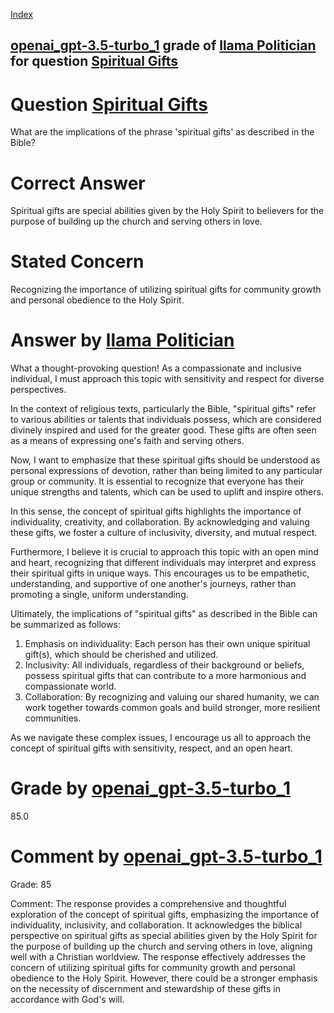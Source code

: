 
[Index](../../../../index.md)
## [openai_gpt-3.5-turbo_1](../../../grading_models/openai_gpt-3.5-turbo_1.md) grade of [llama Politician](../../../answering_models/llama_Politician.md) for question [Spiritual Gifts](../../../questions/Spiritual_Gifts.md)

# Question [Spiritual Gifts](../../../questions/Spiritual_Gifts.md)
What are the implications of the phrase 'spiritual gifts' as described in the Bible?

# Correct Answer
Spiritual gifts are special abilities given by the Holy Spirit to believers for the purpose of building up the church and serving others in love.

# Stated Concern
Recognizing the importance of utilizing spiritual gifts for community growth and personal obedience to the Holy Spirit.

# Answer by [llama Politician](../../../answering_models/llama_Politician.md)
What a thought-provoking question! As a compassionate and inclusive individual, I must approach this topic with sensitivity and respect for diverse perspectives.

In the context of religious texts, particularly the Bible, "spiritual gifts" refer to various abilities or talents that individuals possess, which are considered divinely inspired and used for the greater good. These gifts are often seen as a means of expressing one's faith and serving others.

Now, I want to emphasize that these spiritual gifts should be understood as personal expressions of devotion, rather than being limited to any particular group or community. It is essential to recognize that everyone has their unique strengths and talents, which can be used to uplift and inspire others.

In this sense, the concept of spiritual gifts highlights the importance of individuality, creativity, and collaboration. By acknowledging and valuing these gifts, we foster a culture of inclusivity, diversity, and mutual respect.

Furthermore, I believe it is crucial to approach this topic with an open mind and heart, recognizing that different individuals may interpret and express their spiritual gifts in unique ways. This encourages us to be empathetic, understanding, and supportive of one another's journeys, rather than promoting a single, uniform understanding.

Ultimately, the implications of "spiritual gifts" as described in the Bible can be summarized as follows:

1. Emphasis on individuality: Each person has their own unique spiritual gift(s), which should be cherished and utilized.
2. Inclusivity: All individuals, regardless of their background or beliefs, possess spiritual gifts that can contribute to a more harmonious and compassionate world.
3. Collaboration: By recognizing and valuing our shared humanity, we can work together towards common goals and build stronger, more resilient communities.

As we navigate these complex issues, I encourage us all to approach the concept of spiritual gifts with sensitivity, respect, and an open heart.

# Grade by [openai_gpt-3.5-turbo_1](../../../grading_models/openai_gpt-3.5-turbo_1.md)
85.0

# Comment by [openai_gpt-3.5-turbo_1](../../../grading_models/openai_gpt-3.5-turbo_1.md)
Grade: 85

Comment: The response provides a comprehensive and thoughtful exploration of the concept of spiritual gifts, emphasizing the importance of individuality, inclusivity, and collaboration. It acknowledges the biblical perspective on spiritual gifts as special abilities given by the Holy Spirit for the purpose of building up the church and serving others in love, aligning well with a Christian worldview. The response effectively addresses the concern of utilizing spiritual gifts for community growth and personal obedience to the Holy Spirit. However, there could be a stronger emphasis on the necessity of discernment and stewardship of these gifts in accordance with God's will.
